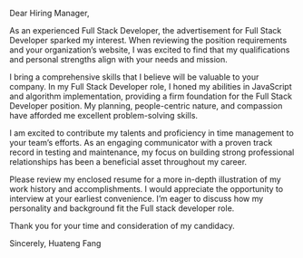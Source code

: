 Dear Hiring Manager,

As an experienced Full Stack Developer, the advertisement for Full Stack Developer sparked my interest. When reviewing the position requirements and your organization’s website, I was excited to find that my qualifications and personal strengths align with your needs and mission.

I bring a comprehensive skills that I believe will be valuable to your company. In my Full Stack Developer role, I honed my abilities in JavaScript and algorithm implementation, providing a firm foundation for the Full Stack Developer position. My planning, people-centric nature, and compassion have afforded me excellent problem-solving skills.

I am excited to contribute my talents and proficiency in time management to your team’s efforts. As an engaging communicator with a proven track record in testing and maintenance, my focus on building strong professional relationships has been a beneficial asset throughout my career.

Please review my enclosed resume for a more in-depth illustration of my work history and accomplishments. I would appreciate the opportunity to interview at your earliest convenience. I’m eager to discuss how my personality and background fit the Full stack developer role.

Thank you for your time and consideration of my candidacy.

Sincerely,
Huateng Fang
